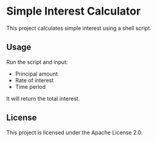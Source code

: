 # Simple Interest Calculator

This project calculates simple interest using a shell script.

## Usage

Run the script and input:

- Principal amount
- Rate of interest
- Time period

It will return the total interest.

## License

This project is licensed under the Apache License 2.0.
